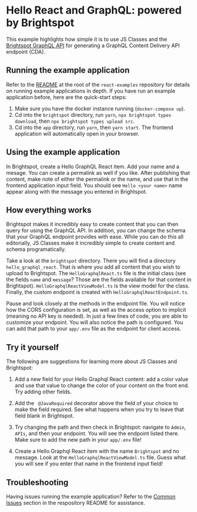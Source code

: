 # Hello React and GraphQL: powered by Brightspot

This example highlights how simple it is to use JS Classes and the [Brightspot GraphQL API](https://www.brightspot.com/documentation/brightspot-cms-developer-guide/latest/graphql-api) for generating a GraphQL Content Delivery API endpoint (CDA).

## Running the example application

Refer to the [README](/README.md) at the root of the `react-examples` repository for details on running example applications in depth. If you have run an example application before, here are the quick-start steps:

1. Make sure you have the docker instance running (`docker-compose up`).
2. Cd into the `brightspot` directory, run `yarn`, `npx brightspot types download`, then `npx brightspot types upload src`.
3. Cd into the `app` directory, run `yarn`, then `yarn start`. The frontend application will automatically open in your browser.

## Using the example application

In Brightspot, create a Hello GraphQL React item. Add your name and a mesage. You can create a permalink as well if you like. After publishing that content, make note of either the permalink or the name, and use that in the frontend application input field. You should see `Hello <your name>` name appear along with the message you entered in Brightspot.

## How everything works

Brightspot makes it incredibly easy to create content that you can then query for using the GraphQL API. In addition, you can change the schema that your GraphQL endpoint provides with ease. While you can do this all editorially, JS Classes make it incredibly simple to create content and schema programatically.

Take a look at the `brightspot` directory. There you will find a directory `hello_graphql_react`. That is where you add all content that you wish to upload to Brightspot. The `HelloGraphqlReact.ts` file is the initial class (see the fields `name` and `message`? Those are the fields available for that content in Brightspot). `HelloGraphqlReactViewModel.ts` is the view model for the class. Finally, the custom endpoint is created with `HelloGraphqlReactEndpoint.ts`.

Pause and look closely at the methods in the endpoint file. You will notice how the CORS configuration is set, as well as the access option to implicit (meaning no API key is needed). In just a few lines of code, you are able to customize your endpoint. You will also notice the path is configured. You can add that path to your `app/.env` file as the endpoint for client access.

## Try it yourself

The following are suggestions for learning more about JS Classes and Brightspot:

1. Add a new field for your Hello Graphql React content: add a color value and use that value to change the color of your content on the front end. Try adding other fields.

2. Add the ` @JavaRequired` decorator above the field of your choice to make the field required. See what happens when you try to leave that field blank in Brightspot.

3. Try changing the path and then check in Brightspot: navigate to `Admin`, `APIs`, and then your endpoint. You will see the endpoint listed there. Make sure to add the new path in your `app/.env` file!

4. Create a Hello Graphql React item with the name `Brightspot` and no message. Look at the `HelloGraphqlReactViewModel.ts` file. Guess what you will see if you enter that name in the frontend input field!

## Troubleshooting

Having issues running the example application? Refer to the [Common Issues](/README.md) section in the respository README for assistance.
